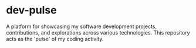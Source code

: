 # dev-pulse
A platform for showcasing my software development projects, contributions, and explorations across various technologies. This repository acts as the 'pulse' of my coding activity.
